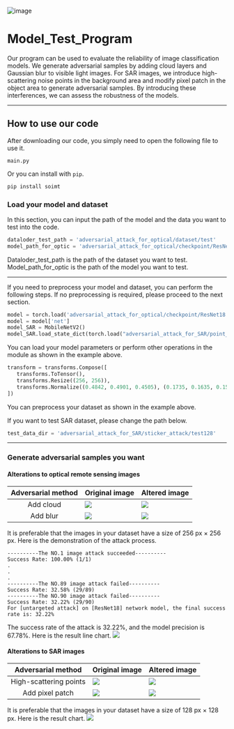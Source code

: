 ![image](https://github.com/Agiraffea/model_test_program/blob/main/6cf154166a758891fe8e70064c6269a.png)
# Model_Test_Program
   Our program can be used to evaluate the reliability of image classification models. We generate adversarial samples by adding cloud layers and Gaussian blur to visible light images. For SAR images, we introduce high-scattering noise points in the background area and modify pixel patch in the object area to generate adversarial samples. By introducing these interferences, we can assess the robustness of the models.
 
---
## How to use our code

After downloading our code, you simply need to open the following file to use it.

    main.py


Or you can install with `pip`.
```python
pip install soimt
```
### Load your model and dataset

In this section, you can input the path of the model and the data you want to test into the code.
```python
dataloder_test_path = 'adversarial_attack_for_optical/dataset/test'
model_path_for_optic = 'adversarial_attack_for_optical/checkpoint/ResNet18.pth'
```
Dataloder_test_path is the path of the dataset you want to test.
Model_path_for_optic is the path of the model you want to test.

---
If you need to preprocess your model and dataset, you can perform the following steps. If no preprocessing is required, please proceed to the next section.
```python
model = torch.load('adversarial_attack_for_optical/checkpoint/ResNet18.pth')
model = model['net']
model_SAR = MobileNetV2()
model_SAR.load_state_dict(torch.load("adversarial_attack_for_SAR/point_attack/MSTAR_MobileNetV2_0709.model"))
```    
    
You can load your model parameters or perform other operations in the module as shown in the example above.
```python
transform = transforms.Compose([
   transforms.ToTensor(),
   transforms.Resize((256, 256)),
   transforms.Normalize((0.4842, 0.4901, 0.4505), (0.1735, 0.1635, 0.1555))
])
```
You can preprocess your dataset as shown in the example above.

If you want to test SAR dataset, please change the path below.
```python
test_data_dir = 'adversarial_attack_for_SAR/sticker_attack/test128'
```
---
### Generate adversarial samples you want
#### Alterations to optical remote sensing images

Adversarial method  | Original image | Altered image
:-------------: | ------------- | -------------
Add cloud  | ![](https://github.com/Agiraffea/model_test_program/blob/main/result%20example/optical%20result/cloud/golfcourse.12.png) | ![](https://github.com/Agiraffea/model_test_program/blob/main/result%20example/optical%20result/cloud/img1_true_golfcourse_pred_tenniscourt.png)
Add blur  | ![](https://github.com/Agiraffea/model_test_program/blob/main/result%20example/optical%20result/blur/tenniscourt.11.png) | ![](https://github.com/Agiraffea/model_test_program/blob/main/result%20example/optical%20result/blur/img1_true_tenniscourt_pred_baseballdiamond.png)

It is preferable that the images in your dataset have a size of 256 px × 256 px.
Here is the demonstration of the attack process.
```
----------The NO.1 image attack succeeded----------
Success Rate: 100.00% (1/1)
.
.
.
----------The NO.89 image attack failed----------
Success Rate: 32.58% (29/89)
----------The NO.90 image attack failed----------
Success Rate: 32.22% (29/90)
For [untargeted attack] on [ResNet18] network model, the final success rate is: 32.22%
```
The success rate of the attack is 32.22%, and the model precision is 67.78%.
Here is the result line chart.
![](https://github.com/Agiraffea/model_test_program/blob/main/result%20example/result%20picture_optic.png)

#### Alterations to SAR images

Adversarial method  | Original image | Altered image
:-------------: | ------------- | -------------
High-scattering points  | ![](https://github.com/Agiraffea/model_test_program/blob/main/result%20example/SAR%20result/point%20attack/HB14932.jpeg) | ![](https://github.com/Agiraffea/model_test_program/blob/main/result%20example/SAR%20result/point%20attack/HB14932_1.jpeg)
Add pixel patch  | ![](https://github.com/Agiraffea/model_test_program/blob/main/result%20example/SAR%20result/patch%20attack/HB14941.jpeg) | ![](https://github.com/Agiraffea/model_test_program/blob/main/result%20example/SAR%20result/patch%20attack/HB14941_1.jpg)

It is preferable that the images in your dataset have a size of 128 px × 128 px.
Here is the result chart.
![](https://github.com/Agiraffea/model_test_program/blob/main/result%20example/result%20picture_SAR.png)



